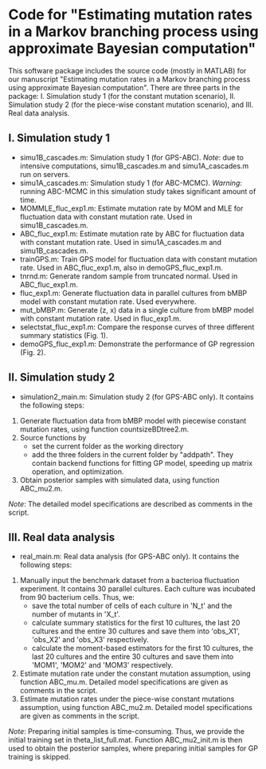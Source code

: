 # Code for "Estimating mutation rates in a Markov branching process using approximate Bayesian computation"

This software package includes the source code (mostly in MATLAB) for our manuscript "Estimating mutation rates in a Markov branching process using approximate Bayesian computation". There are three parts in the package: I. Simulation study 1 (for the constant mutation scenario), II. Simulation study 2 (for the piece-wise constant mutation scenario), and III. Real data analysis.

## I. Simulation study 1
* simu1B_cascades.m: Simulation study 1 (for GPS-ABC). *Note*: due to intensive computations, simu1B_cascades.m and simu1A_cascades.m run on servers.
* simu1A_cascades.m: Simulation study 1 (for ABC-MCMC). *Warning*: running ABC-MCMC in this simulation study takes significant amount of time.
* MOMMLE_fluc_exp1.m: Estimate mutation rate by MOM and MLE for fluctuation data with constant mutation rate. Used in simu1B_cascades.m.
* ABC_fluc_exp1.m: Estimate mutation rate by ABC for fluctuation data with constant mutation rate. Used in simu1A_cascades.m and simu1B_cascades.m.
* trainGPS.m: Train GPS model for fluctuation data with constant mutation rate. Used in ABC_fluc_exp1.m, also in demoGPS_fluc_exp1.m.
* tnrnd.m: Generate random sample from truncated normal. Used in ABC_fluc_exp1.m.
* fluc_exp1.m: Generate fluctuation data in parallel cultures from bMBP model with constant mutation rate. Used everywhere.
* mut_bMBP.m: Generate (z, x) data in a single culture from bMBP model with constant mutation rate. Used in fluc_exp1.m.
* selectstat_fluc_exp1.m: Compare the response curves of three different summary statistics (Fig. 1).
* demoGPS_fluc_exp1.m: Demonstrate the performance of GP regression (Fig. 2).

## II. Simulation study 2
* simulation2_main.m: Simulation study 2 (for GPS-ABC only). It contains the following steps:
1. Generate fluctuation data from bMBP model with piecewise constant mutation rates, using function countsizeBDtree2.m.
2. Source functions by
    * set the current folder as the working directory
    * add the three folders in the current folder by "addpath". They contain backend functions for fitting GP model, speeding up matrix operation, and optimization.
3. Obtain posterior samples with simulated data, using function ABC_mu2.m.

*Note*: The detailed model specifications are described as comments in the script.    

## III. Real data analysis
* real_main.m: Real data analysis (for GPS-ABC only). It contains the following steps:
1. Manually input the benchmark dataset from a bacterioa fluctuation experiment. It contains 30 parallel cultures. Each culture was incubated from 90 bacterium cells. Thus, we:
    - save the total number of cells of each culture in 'N_t' and the number of mutants in 'X_t'. 
    - calculate summary statistics for the first 10 cultures, the last 20 cultures and the entire 30 cultures and save them into 'obs_X1', 'obs_X2' and 'obs_X3' respectively.
    - calculate the moment-based estimators for the first 10 cultures, the last 20 cultures and the entire 30 cultures and save them into 'MOM1', 'MOM2' and 'MOM3' respectively.
2. Estimate mutation rate under the constant mutation assumption, using function ABC_mu.m. Detailed model specifications are given as comments in the script.
3. Estimate mutation rates under the piece-wise constant mutations assumption, using function ABC_mu2.m. Detailed model specifications are given as comments in the script.

*Note*: Preparing initial samples is time-consuming. Thus, we provide the initial training set in theta_list_full.mat. Function ABC_mu2_init.m is then used to obtain the posterior samples, where preparing initial samples for GP training is skipped. 
